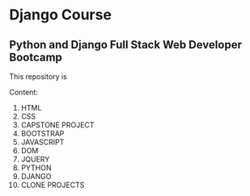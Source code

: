 <h1>Django Course</h1>
<h2>Python and Django Full Stack Web Developer Bootcamp</h2> 
<p>This repository is 

<p>Content:</p>
<ol>
<li>HTML</li>
<li>CSS</li>
<li>CAPSTONE PROJECT</li>
<li>BOOTSTRAP</li>
<li>JAVASCRIPT</li>
<li>DOM</li>
<li>JQUERY</li>
<li>PYTHON</li>
<li>DJANGO</li>
<li>CLONE PROJECTS</li>
</ol>



